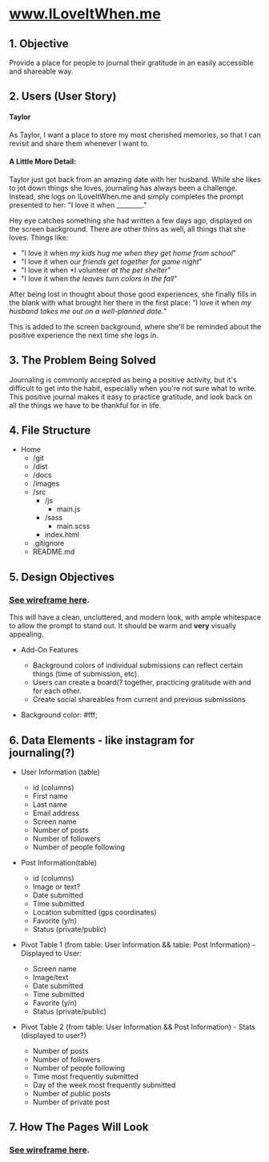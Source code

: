 # www.ILoveItWhen.me

## 1. Objective
Provide a place for people to journal their gratitude in an easily accessible and shareable way.

## 2. Users (User Story)

#### Taylor
As Taylor, I want a place to store my most cherished memories, so that I can revisit and share them whenever I want to.

#### A Little More Detail:

Taylor just got back from an amazing date with her husband.  While she likes to jot down things she loves, journaling has always been a challenge.  Instead, she logs on ILoveItWhen.me and simply completes the prompt presented to her: "I love it when ________."

Hey eye catches something she had written a few days ago, displayed on the screen background.  There are other thins as well, all things that she loves.  Things like:
* "I love it when *my kids hug me when they get home from school*"
* "I love it when *our friends get together for game night*"
* "I love it when *I volunteer *at the pet shelter*"
* "I love it when *the leaves turn colors in the fall*"

After being lost in thought about those good experiences, she finally fills in the blank with what brought her there in the first place: "I love it when *my husband takes me out on a well-planned date.*"

This is added to the screen background, where she'll be reminded about the positive experience the next time she logs in.

## 3. The Problem Being Solved
Journaling is commonly accepted as being a positive activity, but it's difficult to get into the habit, especially when you're not sure what to write.  This positive journal makes it easy to practice gratitude, and look back on all the things we have to be thankful for in life.

## 4. File Structure
* Home
  - /git
  - /dist
  - /docs
  - /images
  - /src
    - /js
      - main.js
    - /sass
      - main.scss
    - index.html
  - .gitignore
  - README.md

## 5. Design Objectives
### [See wireframe here](https://balsamiq.cloud/satp86q/ptjyh0o/r2164).
This will have a clean, uncluttered, and modern look, with ample whitespace to allow the prompt to stand out.  It should be warm and **very** visually appealing.
  * Add-On Features

    - Background colors of individual submissions can reflect certain things (time of submission, etc).
    - Users can create a board(? together, practicing gratitude with and for each other.
    - Create social shareables from current and previous submissions

  * Background color: #fff;

## 6. Data Elements - like instagram for journaling(?)
* User Information (table)
  - id (columns)
  - First name  
  - Last name
  - Email address
  - Screen name
  - Number of posts
  - Number of followers
  - Number of people following

* Post Information(table)
  - id (columns)
  - Image or text?
  - Date submitted
  - Time submitted
  - Location submitted (gps coordinates)
  - Favorite (y/n)
  - Status (private/public)

* Pivot Table 1 (from table: User Information && table: Post Information) - Displayed to User:
  - Screen name
  - Image/text
  - Date submitted
  - Time submitted
  - Favorite (y/n)
  - Status (private/public)

* Pivot Table 2 (from table: User Information && Post Information) - Stats (displayed to user?)
  - Number of posts
  - Number of followers
  - Number of people following
  - Time most frequently submitted
  - Day of the week most frequently submitted
  - Number of public posts
  - Number of private post


## 7. How The Pages Will Look
### [See wireframe here](https://balsamiq.cloud/satp86q/ptjyh0o/r2164).
